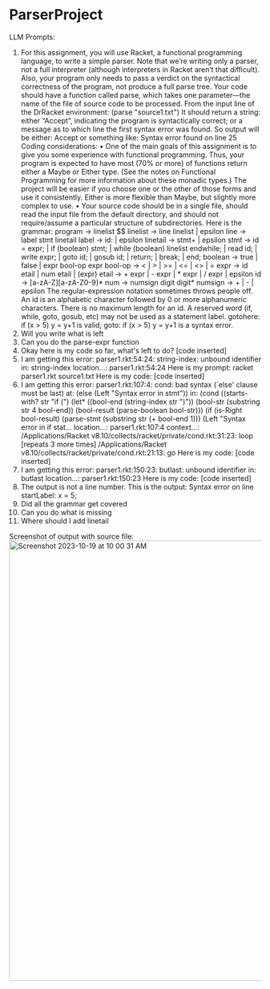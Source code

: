 # ParserProject

LLM Prompts: 

1. For this assignment, you will use Racket, a functional programming language, to write a simple parser. Note that we’re writing only a parser, not a full interpreter (although interpreters in Racket aren’t that difficult). Also, your program only needs to pass a verdict on the syntactical correctness of the program, not produce a full parse tree. Your code should have a function called parse, which takes one parameter—the name of the file of source code to be processed. From the input line of the DrRacket environment: (parse "source1.txt") It should return a string: either “Accept”, indicating the program is syntactically correct; or a message as to which line the first syntax error was found. So output will be either: Accept or something like: Syntax error found on line 25 Coding considerations: • One of the main goals of this assignment is to give you some experience with functional programming. Thus, your program is expected to have most (70% or more) of functions return either a Maybe or Either type. (See the notes on Functional Programming for more information about these monadic types.) The project will be easier if you choose one or the other of those forms and use it consistently. Either is more flexible than Maybe, but slightly more complex to use. • Your source code should be in a single file, should read the input file from the default directory, and should not require/assume a particular structure of subdirectories. Here is the grammar: program -> linelist $$ linelist -> line linelist | epsilon line -> label stmt linetail label -> id: | epsilon linetail -> stmt+ | epsilon stmt -> id = expr; 	| if (boolean) stmt; 	| while (boolean) linelist endwhile; 	| read id; 	| write expr; 	| goto id; 	| gosub id; 	| return; 	| break; 	| end; boolean -> true | false | expr bool-op expr bool-op -> < | > | >= | <= | <> | = expr -> id etail | num etail | (expr) etail -> + expr | - expr | * expr | / expr | epsilon id -> [a-zA-Z][a-zA-Z0-9]* num -> numsign digit digit* numsign -> + | - | epsilon The regular-expression notation sometimes throws people off. An id is an alphabetic character followed by 0 or more alphanumeric characters. There is no maximum length for an id. A reserved word (if, while, goto, gosub, etc) may not be used as a statement label. gotohere: if (x > 5) y = y+1 is valid; goto: if (x > 5) y = y+1 is a syntax error. 
2. Will you write what is left
3. Can you do the parse-expr function
4. Okay here is my code so far, what's left to do? [code inserted]
5. I am getting this error: parser1.rkt:54:24: string-index: unbound identifier in: string-index location...: parser1.rkt:54:24 Here is my prompt: racket parser1.rkt source1.txt Here is my code: [code inserted]
6. I am getting this error: parser1.rkt:107:4: cond: bad syntax (`else' clause must be last) at: (else (Left "Syntax error in stmt")) in: (cond ((starts-with? str "if (") (let* ((bool-end (string-index str ")")) (bool-str (substring str 4 bool-end)) (bool-result (parse-boolean bool-str))) (if (is-Right bool-result) (parse-stmt (substring str (+ bool-end 1))) (Left "Syntax error in if stat... location...: parser1.rkt:107:4 context...: /Applications/Racket v8.10/collects/racket/private/cond.rkt:31:23: loop [repeats 3 more times] /Applications/Racket v8.10/collects/racket/private/cond.rkt:21:13: go Here is my code: [code inserted]
7. I am getting this error: parser1.rkt:150:23: butlast: unbound identifier in: butlast location...: parser1.rkt:150:23 Here is my code: [code inserted]
8. The output is not a line number. This is the output: Syntax error on line startLabel: x = 5;
9. Did all the grammar get covered
10. Can you do what is missing
11. Where should I add linetail

Screenshot of output with source file:
<img width="879" alt="Screenshot 2023-10-19 at 10 00 31 AM" src="https://github.com/ttaxzn/ParserProject/assets/71516184/0352649a-3bef-4d1c-a9d0-a458b9c1368a">


